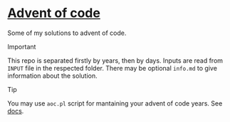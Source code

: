 # [Advent of code](https://adventofcode.com/)

Some of my solutions to advent of code.

> [!IMPORTANT]
> This repo is separated firstly by years, then by days. Inputs are read from `INPUT` file in the respected folder. There may be optional `info.md` to give information about the solution.

> [!TIP]
> You may use `aoc.pl` script for mantaining your advent of code years. See [docs](doc-aoc.md).
